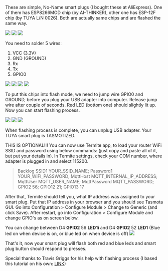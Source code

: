 These are simple, No-Name smart plugs (I bought these at AliExpress). One of them has ESP8266MOD chip (by AI-THINKER), other one has ESP-12F chip (by TUYA L/N 0026). Both are actually same chips and are flashed the same way.

![](https://github.com/cholek3/Test-repo/blob/master/Resize%20of%201a.jpg?raw=true)  ![](https://github.com/cholek3/Test-repo/blob/master/Resize%20of%201b.jpg?raw=true)  ![](https://github.com/cholek3/Test-repo/blob/master/Resize%20of%201c.jpg?raw=true)


You need to solder 5 wires:
1. VCC (3.3V)
2. GND (GROUND)
3. Rx
4. Tx
5. GPIO0

![](https://github.com/cholek3/Test-repo/blob/master/Resize%20of%201e.jpg?raw=true)  ![](https://github.com/cholek3/Test-repo/blob/master/Resize%20of%201d.jpg?raw=true)  ![](https://github.com/cholek3/Test-repo/blob/master/Resize%20of%202a.jpg?raw=true)  ![](https://github.com/cholek3/Test-repo/blob/master/Resize%20of%202b.jpg?raw=true)

To put this chips into flash mode, we need to jump wire GPIO0 and GROUND, before you plug your USB adapter into computer. Release jump wire after couple of seconds. Red LED (bottom one) should slightly lit up. Now you can start flashing process.

![](https://github.com/cholek3/Test-repo/blob/master/Resize%20of%203a.jpg?raw=true)  ![](https://github.com/cholek3/Test-repo/blob/master/Resize%20of%203b.jpg?raw=true)  ![](https://github.com/cholek3/Test-repo/blob/master/Resize%20of%203c.jpg?raw=true)

When flashing process is complete, you can unplug USB adapter. Your TUYA smart plug is TASMOTIZED.

THIS IS OPTIONAL!!!
You can now use Termite app, to load your router WiFi SSID and password using below commands:
(just copy and paste all of it, but put your details in). In Termite settings, check your COM number, where adapter is plugged in and select 115200.

> Backlog SSID1 YOUR_SSID_NAME; Password1 YOUR_WIFI_PASSWORD; MqttHost MQTT_INTERNAL_IP_ADDRESS; MqttUser MQTT_USER_NAME; MqttPassword MQTT_PASSWORD; GPIO2 56; GPIO12 21; GPIO13 17



After that, Termite should tell you, what IP address was assigned to your smart plug. Put that IP address in your browser and you should see Tasmota GUI.
Go into Configuration > Configure Module > Change to Generic (and click Save).
After restart, go into Configuration > Configure Module and change GPIO's as on screen below.

You can change between D4 **GPIO2** 56 **LED1i** and D4 **GPIO2** 52 **LED1** (Blue led on when device is on, or blue led on when device is off)
![](https://github.com/cholek3/Test-repo/blob/master/Resize%20of%204a.jpg?raw=true)

That's it, now your smart plug will flash both red and blue leds and smart plug button should respond to presses.

Special thanks to Travis Griggs for his help with flashing process (I based this tutorial on his own: [LINK](/devices/SM-SO301)) 